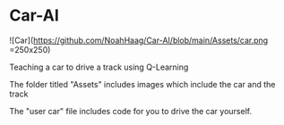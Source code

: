 # Car-AI

![Car](https://github.com/NoahHaag/Car-AI/blob/main/Assets/car.png =250x250)

Teaching a car to drive a track using Q-Learning

The folder titled "Assets" includes images which include the car and the track

The "user car" file includes code for you to drive the car yourself.
